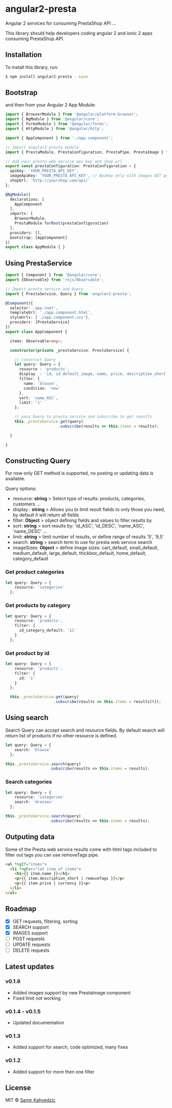 # angular2-presta

Angular 2 services for consuming PrestaShop API ...

This library should help developers coding angular 2 and ionic 2 apps consuming PrestaShop API.

## Installation

To install this library, run:

```bash
$ npm install angular2-presta --save
```

## Bootstrap

and then from your Angular 2 App Module:

```typescript
import { BrowserModule } from '@angular/platform-browser';
import { NgModule } from '@angular/core';
import { FormsModule } from '@angular/forms';
import { HttpModule } from '@angular/http';

import { AppComponent } from './app.component';

// Import angular2-presta module
import { PrestaModule, PrestaConfiguration, PrestaPipe, PrestaImage } from 'angular2-presta';

// Add your presta web service api key and shop url
export const prestaConfiguration: PrestaConfiguration = {
  apiKey: 'YOUR_PRESTA_API_KEY',
  imageApiKey: 'YOUR_PRESTA_API_KEY', // ApiKey only with images GET permissions for security reasons
  shopUrl: 'http://yourshop.com/api/'
};

@NgModule({
  declarations: [
    AppComponent
  ],
  imports: [
    BrowserModule,
    PrestaModule.forRoot(prestaConfiguration)
  ],
  providers: [],
  bootstrap: [AppComponent]
})
export class AppModule { }
```

## Using PrestaService

```typescript
import { Component } from '@angular/core';
import {Observable} from 'rxjs/Observable';

// Import presta service and Query
import { PrestaService, Query } from 'angular2-presta';

@Component({
  selector: 'app-root',
  templateUrl: './app.component.html',
  styleUrls: ['./app.component.css'],
  providers: [PrestaService]
})
export class AppComponent {

  items: Observable<any>;

  constructor(private _prestaService: PrestaService) {

    // construct Query
    let query: Query = {
      resource : 'products',
      display  : 'id, id_default_image, name, price, description_short, condition',
      filter: {
        name: 'blouse',
        condition: 'new'
      },
      sort: 'name_ASC',
      limit: '1'
    };

    // pass Query to presta service and subscribe to get results
    this._prestaService.get(query)
                       .subscribe(results => this.items = results);

  }

}
```

## Constructing Query

For now only GET method is supported, no posting or updating data is available.

Query options:

- resource: **string** > Select type of results: products, categories, customers ...
- display : **string** > Allows you to limit result fields to only those you need, by default it will return all fields
- filter: **Object** > object defining fields and values to filter results by
- sort: **string** > sort results by: 'id_ASC', 'id_DESC', 'name_ASC', 'name_DESC' ...
- limit: **string** > limit number of results, or define range of results '5', '9,5'
- search: **string** > search term to use for presta web service search
- imageSizes: **Object** > define image sizes: cart_default, small_default, medium_default, large_default, thickbox_default, home_default, category_default

### Get product categories

```typescript
let query: Query = {
    resource: 'categories'
  };
```

### Get products by category

```typescript
let query: Query = {
    resource: 'products',
    filter: {
      id_category_default: '11'
    }
  };
```

### Get product by id

```typescript
let query: Query = {
    resource: 'products',
    filter: {
      id: '1'
    }
  };

  this._prestaService.get(query)
                     .subscribe(results => this.items = results[0]);
```

## Using search

Search Query can accept search and resource fields. By default search will return list of products if no other resource is defined.

```typescript
let query: Query = {
    search: 'blouse'
  };

this._prestaService.search(query)
                   .subscribe(results => this.items = results);
```

### Search categories

```typescript
let query: Query = {
    resource: 'categories'
    search: 'dresses'
  };

this._prestaService.search(query)
                   .subscribe(results => this.items = results);
```

## Outputing data

Some of the Presta web service results come with html tags included to filter out tags you can use removeTags pipe.

```html
<ul *ngIf="items">
  <li *ngFor="let item of items">
    <h1>{{ item.name }}</h1>
    <p>{{ item.description_short | removeTags }}</p>
    <p>{{ item.price | currency }}<p>
  </li>
</ul>
```

## Roadmap

- [x] GET requests, filtering, sorting
- [x] SEARCH support
- [x] IMAGES support
- [ ] POST requests
- [ ] UPDATE requests
- [ ] DELETE requests

## Latest updates

### v0.1.6
  - Added images support by new PrestaImage component
  - Fixed limit not working

### v0.1.4 - v0.1.5
  - Updated documentation

### v0.1.3
  - Added support for search, code optimized, many fixes

### v0.1.2
  - Added support for more then one filter

## License

MIT © [Samir Kahvedzic](mailto:akirapowered@gmail.com)
